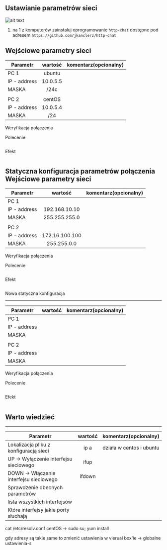 Ustawianie parametrów sieci
---------------------------

![alt text][network]

[network]: ./network.png "Logo Title Text 2"

1. na 1 z komputerów zainstaluj oprogramowanie ``http-chat`` dostępne pod adresem ``https://github.com/jkanclerz/http-chat``

Wejściowe parametry sieci
-------------------------
| Parametr | wartość | komentarz(opcionalny) |
| ------------- |:-------------:| -----:|
|   PC 1 | ubuntu | |
| IP - address  | 10.0.5.5 | |
| MASKA  | /24c | |
|   |  | |
| PC 2  | centOS | |
| IP - address  | 10.0.5.4 | |
| MASKA  | /24 | |

Weryfikacja połączenia

Polecenie
```
```

Efekt
```
```

Statyczna konfiguracja parametrów połączenia
Wejściowe parametry sieci
-------------------------
| Parametr | wartość | komentarz(opcionalny) |
| ------------- |:-------------:| -----:|
|   PC 1 |  
| IP - address  | 192.168.10.10 | |
| MASKA  | 255.255.255.0 | |
|   |  | |
| PC 2  |  | |
| IP - address  | 172.16.100.100 | |
| MASKA  | 255.255.0.0 | |

Weryfikacja połączenia

Polecenie
```
```

Efekt
```
```

Nowa statyczna konfiguracja 

-------------------------
| Parametr | wartość | komentarz(opcionalny) |
| ------------- |:-------------:| -----:|
|   PC 1 |  
| IP - address  |  | |
| MASKA  |  | |
|   |  | |
| PC 2  |  | |
| IP - address  |  | |
| MASKA  |  | |

Weryfikacja połączenia

Polecenie
```
```

Efekt
```
```

Warto wiedzieć
--------------

-------------------------
| Parametr | wartość | komentarz(opcionalny) |
| ------------- |:-------------:| -----:|
| Lokalizacja pliku z konfiguracją sieci| ip a | działa w centos i ubuntu |
| UP -> Wyłączenie interfejsu sieciowego| ifup <nazwa karty> | |
| DOWN -> Włączenie interfejsu sieciowego| ifdown <nazwa karty> | |
| Sprawdzenie obecnych parametrów | | |
| lista wszystkich interfejsów | | |
| Które interfejsy jakie porty słuchają | | |
  
  cat /etc/resolv.conf
  centOS -> sudo su; yum install <package>

  gdy adresy są takie same to zmienić ustawienia w vierual box'ie -> globalne ustawienia-s
